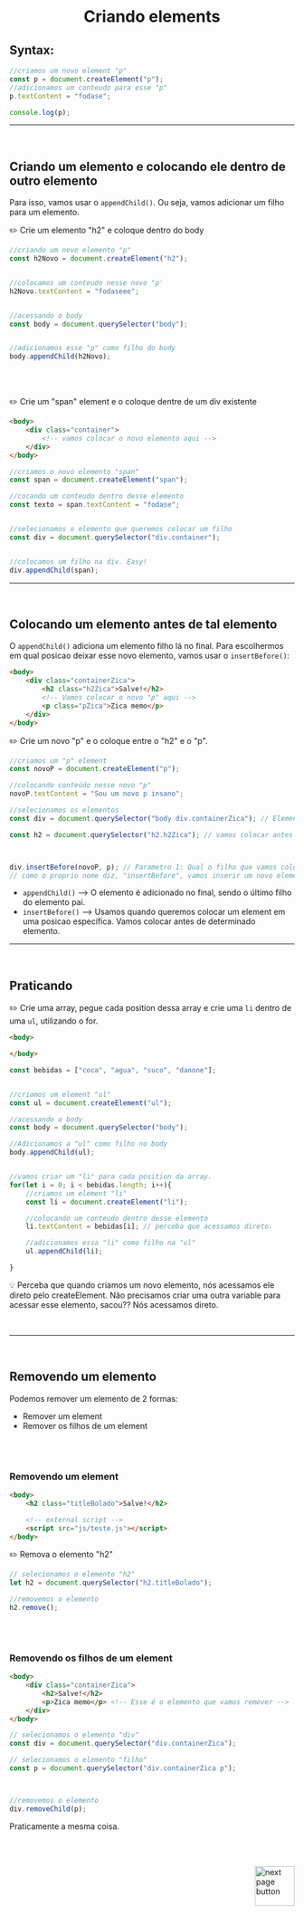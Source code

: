 <h1 align="center">
    Criando elements
</h1>
 
## Syntax:

```js
//criamos um novo element "p"
const p = document.createElement("p");
//adicionamos um conteudo para esse "p"
p.textContent = "fodase";

console.log(p); 
```

<hr>
<br>

## Criando um elemento e colocando ele dentro de outro elemento
Para isso, vamos usar o `appendChild()`. Ou seja, vamos adicionar um filho para um elemento.

✏️ Crie um elemento "h2" e coloque dentro do body

```js
//criando um novo elemento "p"
const h2Novo = document.createElement("h2");


//colocamos um conteudo nesse novo "p'
h2Novo.textContent = "fodaseee";


//acessando o body
const body = document.querySelector("body");


//adicionamos esse "p" como filho do body
body.appendChild(h2Novo);
```

<br>
<br>

✏️ Crie um "span" element e o coloque dentre de um div existente

```html
<body>
    <div class="container">
        <!-- vamos colocar o novo elemento aqui -->
    </div>
</body>
```

```js
//criamos o novo elemento "span"
const span = document.createElement("span");

//cocando um conteudo dentro desse elemento
const texto = span.textContent = "fodase";


//selecionamos o elemento que queremos colocar um filho
const div = document.querySelector("div.container");


//colocamos um filho na div. Easy!
div.appendChild(span);
```

<hr>
<br>

## Colocando um elemento antes de tal elemento

O `appendChild()` adiciona um elemento filho lá no final. Para escolhermos em qual posicao deixar esse novo elemento, vamos usar o `insertBefore()`:

```html
<body>
    <div class="containerZica">
        <h2 class="h2Zica">Salve!</h2>
        <!-- Vamos colocar o novo "p" aqui -->
        <p class="pZica">Zica memo</p>
    </div>
</body>
```

✏️ Crie um novo "p" e o coloque entre o "h2" e o "p".


```js
//criamos um "p" element
const novoP = document.createElement("p");

//colocando conteúdo nesse novo "p"
novoP.textContent = "Sou um novo p insano";

//selecionamos os elementos
const div = document.querySelector("body div.containerZica"); // Elemento pai que vai receber um filho

const h2 = document.querySelector("h2.h2Zica"); // vamos colocar antes desse elemento "h2"



div.insertBefore(novoP, p); // Parametro 1: Qual o filho que vamos colocar, Parametro 2: vamos colocar antes de qual elemento
// como o proprio nome diz, "insertBefore", vamos inserir um novo element antes de tal element. 
```


- `appendChild()` --> O elemento é adicionado no final, sendo o último filho do elemento pai.
- `insertBefore()` --> Usamos quando queremos colocar um element em uma posicao específica. Vamos colocar antes de determinado elemento.


<hr>
<br>

## Praticando
✏️ Crie uma array, pegue cada position dessa array e crie uma `li` dentro de uma `ul`, utilizando o for.


```html
<body>

</body>
```

```js
const bebidas = ["coca", "agua", "suco", "danone"];


//criamos um element "ul"
const ul = document.createElement("ul");

//acessando o body
const body = document.querySelector("body");

//Adicionamos a "ul" como filho no body
body.appendChild(ul);


//vamos criar um "li" para cada position da array.
for(let i = 0; i < bebidas.length; i++){
    //criamos um element "li"
    const li = document.createElement("li");

    //colocando um conteudo dentro desse elemento
    li.textContent = bebidas[i]; // perceba que acessamos direto.

    //adicionamos essa "li" como filho na "ul"
    ul.appendChild(li);

}
```

💡 Perceba que quando criamos um novo elemento, nós acessamos ele direto pelo createElement. Não precisamos criar uma outra variable para acessar esse elemento, sacou?? Nós acessamos direto.

<br>



<hr>
<br>

## Removendo um elemento

Podemos remover um elemento de 2 formas:

- Remover um element
- Remover os filhos de um element

<br>
<br>

### Removendo um element

```html
<body>
    <h2 class="titleBolado">Salve!</h2>

    <!-- external script -->
    <script src="js/teste.js"></script>
</body>
```


✏️ Remova o elemento "h2"

```js
// selecionamos o elemento "h2"
let h2 = document.querySelector("h2.titleBolado");

//removemos o elemento
h2.remove();
```


<br>
<br>

### Removendo os filhos de um element
```html
<body>
    <div class="containerZica">
        <h2>Salve!</h2>
        <p>Zica memo</p> <!-- Esse é o elemento que vamos remover -->
    </div>
</body>
```

```js
// selecionamos o elemento "div"
const div = document.querySelector("div.containerZica");

// selecionamos o elemento "filho"
const p = document.querySelector("div.containerZica p");



//removemos o elemento
div.removeChild(p);
```

Praticamente a mesma coisa.

<br>
<br>

<!-- next page button -->

[<img src="https://img.icons8.com/?size=512&id=47092&format=png" alt="next page button" width="70px" align="right">](../8.dom/3.adicionando_attributes.md)



